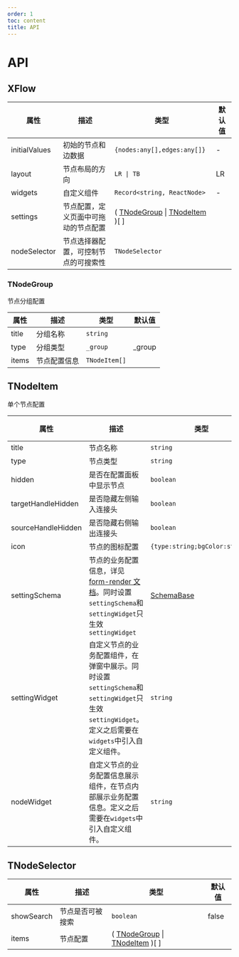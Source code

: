 ```yaml
---
order: 1
toc: content
title: API
---
```

# API

## XFlow

| 属性          | 描述                                 | 类型                                                        | 默认值 |
| ------------- | ------------------------------------ | ----------------------------------------------------------- | ------ |
| initialValues | 初始的节点和边数据                   | `{nodes:any[],edges:any[]}`                                 | -      | - |
| layout        | 节点布局的方向                       | `LR \| TB`                                                  | LR     | - |
| widgets       | 自定义组件                           | `Record<string, ReactNode>`                                 | -      | - |
| settings      | 节点配置，定义页面中可拖动的节点配置 | ( [TNodeGroup](#tnodegroup) \| [TNodeItem](#tnodeitem) )[ ] |        |
| nodeSelector  | 节点选择器配置，可控制节点的可搜索性 | `TNodeSelector`                                             |        |

### TNodeGroup

节点分组配置

| 属性  | 描述         | 类型          | 默认值 |
| ----- | ------------ | ------------- | ------ |
| title | 分组名称     | `string`      |        |
| type  | 分组类型     | `_group`      | _group |
| items | 节点配置信息 | `TNodeItem[]` |        |

## TNodeItem

单个节点配置

| 属性               | 描述                                                                                                      | 类型                                                                                                                                                                                                                                | 默认值 |
| ------------------ | --------------------------------------------------------------------------------------------------------- | ----------------------------------------------------------------------------------------------------------------------------------------------------------------------------------------------------------------------------------- | ------ |
| title              | 节点名称                                                                                                  | `string`                                                                                                                                                                                                                            |        |
| type               | 节点类型                                                                                                  | `string`                                                                                                                                                                                                                            |        |
| hidden             | 是否在配置面板中显示节点                                                                                  | `boolean`                                                                                                                                                                                                                           | false  |
| targetHandleHidden | 是否隐藏左侧输入连接头                                                                                    | `boolean`                                                                                                                                                                                                                           | false  |
| sourceHandleHidden | 是否隐藏右侧输出连接头                                                                                    | `boolean`                                                                                                                                                                                                                           | false  |
| icon               | 节点的图标配置                                                                                            | `{type:string;bgColor:string}`                                                                                                                                                                                                      |        |
| settingSchema      | 节点的业务配置信息，详见[form-render 文档](/form-render/api-schema)。同时设置`settingSchema`和`settingWidget`只生效`settingWidget`                                      | <a target="_blank" href="https://github.com/alibaba/x-render/blob/e2feff8fdb3bef5537b92a2157dbbf40b9d4eb17/packages/form-render/src/type.ts#L32">SchemaBase</a> |        |
| settingWidget      | 自定义节点的业务配置组件，在弹窗中展示。同时设置`settingSchema`和`settingWidget`只生效`settingWidget`。定义之后需要在`widgets`中引入自定义组件。 | `string`                                                                                                                                                                                                                            |        |
| nodeWidget         | 自定义节点的业务配置信息展示组件，在节点内部展示业务配置信息。定义之后需要在`widgets`中引入自定义组件。                                             | `string`                                                                                                                                                                                                                            |        |

## TNodeSelector

| 属性       | 描述             | 类型                                                        | 默认值 |
| ---------- | ---------------- | ----------------------------------------------------------- | ------ |
| showSearch | 节点是否可被搜索 | `boolean`                                                   | false  |
| items      | 节点配置         | ( [TNodeGroup](#tnodegroup) \| [TNodeItem](#tnodeitem) )[ ] |        |

